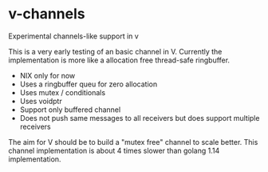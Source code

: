 # v-channels
Experimental channels-like support in v

This is a very early testing of an basic channel in V. Currently the implementation is more like a allocation free thread-safe ringbuffer.

- NIX only for now
- Uses a ringbuffer queu for zero allocation
- Uses mutex / conditionals
- Uses voidptr
- Support only buffered channel
- Does not push same messages to all receivers but does support multiple receivers

The aim for V should be to build a "mutex free" channel to scale better. This channel implementation is about 4 times slower than golang 1.14 implementation.
